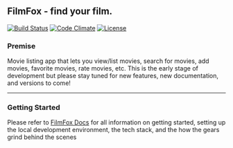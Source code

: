 ## FilmFox - find your film.

[![Build Status](https://travis-ci.org/ddubson/film-fox.svg?branch=master)](https://travis-ci.org/ddubson/film-fox)
[![Code Climate](https://codeclimate.com/github/ddubson/film-fox/badges/gpa.svg)](https://codeclimate.com/github/ddubson/film-fox)
[![License](https://camo.githubusercontent.com/a54c47c4dc66472c38a6d33b1833d9f6e5adfc8b/68747470733a2f2f696d672e736869656c64732e696f2f6e706d2f6c2f657870726573732e737667)](https://opensource.org/licenses/MIT)

### Premise

Movie listing app that lets you view/list movies, search for movies, add movies, favorite movies, rate movies, etc. This is the early stage of development but please stay tuned for new features,
new documentation, and versions to come!

***
### Getting Started

Please refer to [FilmFox Docs](http://ddubson.github.io/film-fox) for all information on getting started, setting up the local development environment, the tech stack,
and the how the gears grind behind the scenes